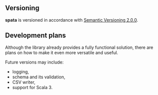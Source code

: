 Versioning
----------

**spata** is versioned in accordance with [Semantic Versioning 2.0.0](https://semver.org/spec/v2.0.0.html).

Development plans
-----------------

Although the library already provides a fully functional solution,
there are plans on how to make it even more versatile and useful.

Future versions may include:
* logging,
* schema and its validation,
* CSV writer,
* support for Scala 3.
